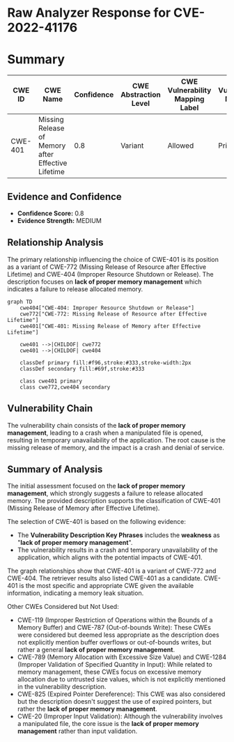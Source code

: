 # Raw Analyzer Response for CVE-2022-41176

# Summary
| CWE ID | CWE Name | Confidence | CWE Abstraction Level | CWE Vulnerability Mapping Label | CWE-Vulnerability Mapping Notes |
|---|---|---|---|---|---|
| CWE-401 | Missing Release of Memory after Effective Lifetime | 0.8 | Variant | Allowed | Primary CWE |

## Evidence and Confidence

*   **Confidence Score:** 0.8
*   **Evidence Strength:** MEDIUM

## Relationship Analysis
The primary relationship influencing the choice of CWE-401 is its position as a variant of CWE-772 (Missing Release of Resource after Effective Lifetime) and CWE-404 (Improper Resource Shutdown or Release). The description focuses on **lack of proper memory management** which indicates a failure to release allocated memory.

```mermaid
graph TD
    cwe404["CWE-404: Improper Resource Shutdown or Release"]
    cwe772["CWE-772: Missing Release of Resource after Effective Lifetime"]
    cwe401["CWE-401: Missing Release of Memory after Effective Lifetime"]
    
    cwe401 -->|CHILDOF| cwe772
    cwe401 -->|CHILDOF| cwe404
    
    classDef primary fill:#f96,stroke:#333,stroke-width:2px
    classDef secondary fill:#69f,stroke:#333
    
    class cwe401 primary
    class cwe772,cwe404 secondary
```

## Vulnerability Chain
The vulnerability chain consists of the **lack of proper memory management**, leading to a crash when a manipulated file is opened, resulting in temporary unavailability of the application. The root cause is the missing release of memory, and the impact is a crash and denial of service.

## Summary of Analysis
The initial assessment focused on the **lack of proper memory management**, which strongly suggests a failure to release allocated memory. The provided description supports the classification of CWE-401 (Missing Release of Memory after Effective Lifetime).

The selection of CWE-401 is based on the following evidence:
*   The **Vulnerability Description Key Phrases** includes the **weakness** as "**lack of proper memory management**".
*   The vulnerability results in a crash and temporary unavailability of the application, which aligns with the potential impacts of CWE-401.

The graph relationships show that CWE-401 is a variant of CWE-772 and CWE-404. The retriever results also listed CWE-401 as a candidate. CWE-401 is the most specific and appropriate CWE given the available information, indicating a memory leak situation.

Other CWEs Considered but Not Used:

*   CWE-119 (Improper Restriction of Operations within the Bounds of a Memory Buffer) and CWE-787 (Out-of-bounds Write): These CWEs were considered but deemed less appropriate as the description does not explicitly mention buffer overflows or out-of-bounds writes, but rather a general **lack of proper memory management**.
*   CWE-789 (Memory Allocation with Excessive Size Value) and CWE-1284 (Improper Validation of Specified Quantity in Input): While related to memory management, these CWEs focus on excessive memory allocation due to untrusted size values, which is not explicitly mentioned in the vulnerability description.
*   CWE-825 (Expired Pointer Dereference): This CWE was also considered but the description doesn't suggest the use of expired pointers, but rather the **lack of proper memory management**.
*   CWE-20 (Improper Input Validation): Although the vulnerability involves a manipulated file, the core issue is the **lack of proper memory management** rather than input validation.